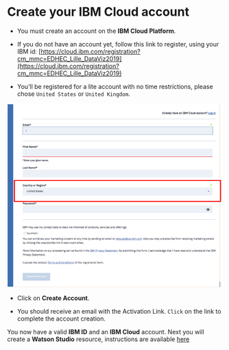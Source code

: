 # Create your IBM Cloud account

+ You must create an account on the **IBM Cloud Platform**.

+ If you do not have an account yet, follow this link to register, using your IBM id: [https://cloud.ibm.com/registration?cm_mmc=EDHEC_Lille_DataViz2019](https://cloud.ibm.com/registration?cm_mmc=EDHEC_Lille_DataViz2019)

+ You’ll be registered for a lite account with no time restrictions, please chose `United States` or `United Kingdom`.

![](images_1/registration-ibmcloud-us.png)

+ Click on **Create Account**.

+ You should receive an email with the Activation Link. `Click` on the link to complete the account creation.  

You now have a valid **IBM ID** and an **IBM Cloud** account. Next you will create a **Watson Studio** resource, instructions are available [here](ibm_watson.md)
